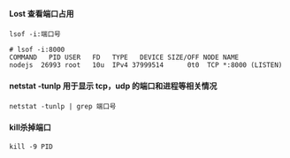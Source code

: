 #### Lost 查看端口占用

```shell
lsof -i:端口号

# lsof -i:8000
COMMAND   PID USER   FD   TYPE   DEVICE SIZE/OFF NODE NAME
nodejs  26993 root   10u  IPv4 37999514      0t0  TCP *:8000 (LISTEN)
```



#### **netstat -tunlp** 用于显示 tcp，udp 的端口和进程等相关情况

```shell
netstat -tunlp | grep 端口号
```



#### kill杀掉端口

```shell
kill -9 PID
```


